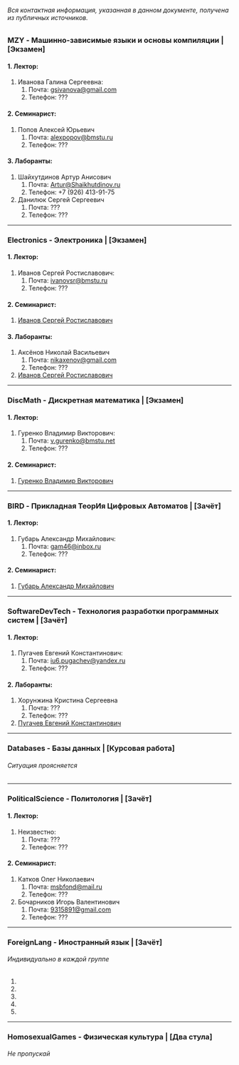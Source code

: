 ###### Вся контактная информация, указанная в данном документе, получена из публичных источников.
### MZY - Машинно-зависимые языки и основы компиляции | [Экзамен]
#### 1. Лектор:
   1. Иванова Галина Сергеевна:
      1) Почта: gsivanova@gmail.com
      2) Телефон: ???
#### 2. Семинарист:
   1. Попов Алексей Юрьевич
      1) Почта: alexpopov@bmstu.ru
      2) Телефон: ???
#### 3. Лаборанты:
   1. Шайхутдинов Артур Анисович
      1) Почта: Artur@Shaikhutdinov.ru
      2) Телефон: +7 (926) 413-91-75
   2. Данилюк Сергей Сергеевич
      1) Почта: ???
      2) Телефон: ???

---
### Electronics - Электроника | [Экзамен]
#### 1. Лектор:
   1. Иванов Сергей Ростиславович:
      1) Почта: ivanovsr@bmstu.ru
      2) Телефон: ???
#### 2. Семинарист:
   1. [Иванов Сергей Ростиславович](#1-Лектор-1)
#### 3. Лаборанты:
   1. Аксёнов Николай Васильевич
      1) Почта: nikaxenov@gmail.com
      2) Телефон: ???
   2. [Иванов Сергей Ростиславович](#1-Лектор-1)

---
### DiscMath - Дискретная математика | [Экзамен]
#### 1. Лектор:
   1. Гуренко Владимир Викторович:
      1) Почта: v.gurenko@bmstu.net
      2) Телефон: ???
#### 2. Семинарист:
   1. [Гуренко Владимир Викторович](#1-Лектор-2)

---
### BIRD - Прикладная ТеорИя Цифровых Автоматов | [Зачёт]
#### 1. Лектор:
   1. Губарь Александр Михайлович:
      1) Почта: gam46@inbox.ru
      2) Телефон: ???
#### 2. Семинарист:
   1. [Губарь Александр Михайлович](#1-Лектор-3)

---
### SoftwareDevTech - Технология разработки программных систем | [Зачёт]
#### 1. Лектор:
   1. Пугачев Евгений Константинович:
      1) Почта: iu6.pugachev@yandex.ru
      2) Телефон: ???
#### 2. Лаборанты:
   1. Хорунжина Кристина Сергеевна
      1) Почта: ???
      2) Телефон: ???
   2. [Пугачев Евгений Константинович](#1-Лектор-4)

---
### Databases - Базы данных | [Курсовая работа]
###### Ситуация проясняется

---
### PoliticalScience - Политология | [Зачёт]
#### 1. Лектор:
   1. Неизвестно:
      1) Почта: ???
      2) Телефон: ???
#### 2. Семинарист:
   1. Катков Олег Николаевич
      1) Почта: msbfond@mail.ru
      2) Телефон: ???
   2. Бочарников Игорь Валентинович
      1) Почта: 9315891@gmail.com
      2) Телефон: ???

---
### ForeignLang - Иностранный язык | [Зачёт]
###### Индивидуально в каждой группе
1.
2.
3.
4.
5.

---
### HomosexualGames - Физическая культура | [Два стула]
###### Не пропускай

